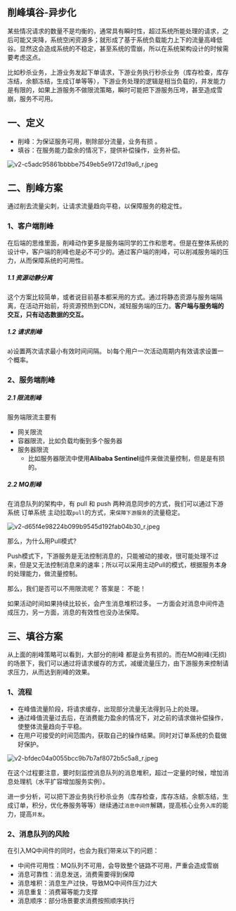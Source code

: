 ## 削峰填谷-异步化
某些情况请求的数量不是均衡的，通常具有瞬时性，超过系统所能处理的请求，之后可能又突降，系统空闲资源多；就形成了基于系统负载能力上下的流量高峰低谷。显然这会造成系统的不稳定，甚至系统的雪崩，所以在系统架构设计的时候需要考虑这点。

比如秒杀业务，上游业务发起下单请求，下游业务执行秒杀业务（库存检查，库存冻结，余额冻结，生成订单等等），下游业务处理的逻辑是相当负载的，并发能力是有限的，如果上游服务不做限流策略，瞬时可能把下游服务压垮，甚至造成雪崩，服务不可用。


## 一、定义

* 削峰：为保证服务可用，剔除部分流量，业务有损 。
* 填谷：在服务能力盈余的情况下，提供补偿操作，业务补偿。

![v2-c5adc95861bbbbe7549eb5e9172d19a6_r.jpeg](https://pic.imgdb.cn/item/61e77bcd2ab3f51d91c67d90.jpg)

## 二、削峰方案
通过削去流量尖刺，让请求流量趋向平稳，以保障服务的稳定性。

### 1、客户端削峰

在后端的思维里面，削峰动作更多是服务端同学的工作和思考。但是在整体系统的设计中，客户端的削峰也是必不可少的。通过客户端的削峰，可以削减服务端的压力，从而保障系统的可用性。

##### 1.1 资源动静分离

这个方案比较简单，或者说目前基本都采用的方式。通过将静态资源与服务端隔离，在活动开始前，将资源预热到CDN，减轻服务端的压力。**客户端与服务端的交互，只有动态数据的交互。**

##### 1.2 请求削峰

a)设置两次请求最小有效时间间隔。
b)每个用户一次活动周期内有效请求设置一个概率。

### 2、服务端削峰
##### 2.1 限流削峰
服务端限流主要有 
* 网关限流
* 容器限流，比如负载均衡到多个服务器
* 服务器限流
  - 比如服务器限流中使用**Alibaba Sentinel**组件来做流量控制，但是是有损的。

##### 2.2 MQ削峰
在消息队列的架构中，有 pull 和 push 两种消息同步的方式，我们可以通过下游系统 订单系统 主动拉取`pull`的方式，来`保障下游服务`的流量稳定。

![v2-d65f4e98224b099b9545d192fab04b30_r.jpeg](https://pic.imgdb.cn/item/61e77d022ab3f51d91c78fd8.jpg)

那么，为什么用Pull模式?

Push模式下，下游服务是无法控制消息的，只能被动的接收，很可能处理不过来，但是又无法控制消息来的速率；所以可以采用主动Pull的模式，根据服务本身的处理能力，做流量控制。

那么，我们是否可以不用限流呢？ 答案是： 不能！

如果活动时间如果持续比较长，会产生消息堆积过多。 一方面会对消息中间件造成压力，另一方面，消息的有效性也没办法保障。

## 三、填谷方案
从上面的削峰策略可以看到，大部分的削峰 都是业务有损的。而在MQ削峰(无损)的场景下，我们可以通过将请求缓存的方式，减缓流量压力，由下游服务来控制请求压力，从而达到削峰的效果。

### 1、流程

* 在峰值流量阶段，将请求缓存，出现部分流量无法得到马上的处理。
* 通过峰值流量过去后，在消费能力盈余的情况下，对之前的请求做补偿操作，使整体流量趋向于平稳。
* 在用户可接受的时间范围内，获取自己的操作结果。同时对订单系统的负载做好保护。

![v2-bfdec04a0055bcc9b7b7af8072b5c5a8_r.jpeg](https://pic.imgdb.cn/item/61e77e182ab3f51d91c87893.jpg)

在这个过程要注意，要时刻监控消息队列的消息堆积，超过一定量的时候，增加消息处理机（水平扩容增加服务实例）。

进一步分析，可以把下游业务执行秒杀业务（库存检查，库存冻结，余额冻结，生成订单，积分，优化券服务等等）继续通过`消息中间件`解耦，提高核心业务`入库`的能力，提高`并发`。

### 2、消息队列的风险

在引入MQ中间件的同时，也会为我们带来以下的问题：
* 中间件可用性：MQ队列不可用，会导致整个链路不可用，严重会造成雪崩
* 消息可靠性：消息发送，消费需要得到保障
* 消息堆积：消息生产过快，导致MQ中间件压力过大
* 消息重复：消费幂等能力支撑
* 消息顺序：部分场景要求消费按照顺序执行







